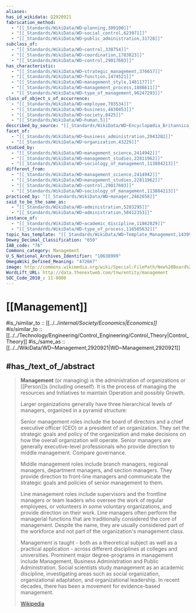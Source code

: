 ```yaml
---
aliases:
has_id_wikidata: Q2920921
fabrication_method:
  - "[[_Standards/WikiData/WD~planning,309100]]"
  - "[[_Standards/WikiData/WD~social_control,623971]]"
  - "[[_Standards/WikiData/WD~public_administration,31728]]"
subclass_of:
  - "[[_Standards/WikiData/WD~control,338754]]"
  - "[[_Standards/WikiData/WD~coordination,1783823]]"
  - "[[_Standards/WikiData/WD~control,29017603]]"
has_characteristic:
  - "[[_Standards/WikiData/WD~strategic_management,376657]]"
  - "[[_Standards/WikiData/WD~function,1474521]]"
  - "[[_Standards/WikiData/WD~management_style,1481177]]"
  - "[[_Standards/WikiData/WD~management_process,1888611]]"
  - "[[_Standards/WikiData/WD~type_of_management,96247293]]"
class_of_object_s_of_occurrence:
  - "[[_Standards/WikiData/WD~employee,703534]]"
  - "[[_Standards/WikiData/WD~business,4830453]]"
  - "[[_Standards/WikiData/WD~society,8425]]"
  - "[[_Standards/WikiData/WD~human,5]]"
described_by_source: "[[_Standards/WikiData/WD~Encyclopædia_Britannica_11th_edition,867541]]"
facet_of:
  - "[[_Standards/WikiData/WD~business_administration,2043282]]"
  - "[[_Standards/WikiData/WD~organization,43229]]"
studied_by:
  - "[[_Standards/WikiData/WD~management_science,2414942]]"
  - "[[_Standards/WikiData/WD~management_studies,22811962]]"
  - "[[_Standards/WikiData/WD~sociology_of_management,113884213]]"
different_from:
  - "[[_Standards/WikiData/WD~management_science,2414942]]"
  - "[[_Standards/WikiData/WD~management_studies,22811962]]"
  - "[[_Standards/WikiData/WD~control,29017603]]"
  - "[[_Standards/WikiData/WD~sociology_of_management,113884213]]"
practiced_by: "[[_Standards/WikiData/WD~manager,2462658]]"
said_to_be_the_same_as:
  - "[[_Standards/WikiData/WD~administration,5283295]]"
  - "[[_Standards/WikiData/WD~administration,50412353]]"
instance_of:
  - "[[_Standards/WikiData/WD~academic_discipline,11862829]]"
  - "[[_Standards/WikiData/WD~type_of_process,116505632]]"
topic_has_template: "[[_Standards/WikiData/WD~Template_Management,14399581]]"
Dewey_Decimal_Classification: "650"
IAB_code: "76"
Commons_category: Management
U_S_National_Archives_Identifier: "10638999"
OmegaWiki_Defined_Meaning: "472667"
image: http://commons.wikimedia.org/wiki/Special:FilePath/New%20Board%20Room%20at%202%20Broadway%20%2816458634290%29.jpg
WordLift_URL: http://data.thenextweb.com/tnw/entity/management
SOC_Code_2010_: 11-0000
---
```


# [[Management]] 

#is_/similar_to :: [[../../_internal/Society/Economics|Economics]] 
#is_/similar_to :: [[../../Technology/Engineering/Control_Engineering/Control_Theory|Control_Theory]] 
#is_/same_as :: [[../../WikiData/WD~Management,2920921|WD~Management,2920921]] 

## #has_/text_of_/abstract 

> **Management** (or managing) is the administration of organizations or [[Person]]s (including oneself). 
> It is the process of managing the resources and Initiatives 
> to maintain Operation and possibly Growth. 
>
> Larger organizations generally have three hierarchical levels of managers, 
> organized in a pyramid structure:
>
> Senior management roles include the board of directors 
> and a chief executive officer (CEO) or a president of an organization. 
> They set the strategic goals and policy of the organization 
> and make decisions on how the overall organization will operate. 
> Senior managers are generally executive-level professionals 
> who provide direction to middle management. Compare governance.
>
> Middle management roles include branch managers, regional managers, department managers, 
> and section managers. They provide direction to front-line managers and communicate the strategic goals and policies of senior management to them.
>
> Line management roles include supervisors and the frontline managers or team leaders who oversee the work of regular employees, or volunteers in some voluntary organizations, and provide direction on their work. Line managers often perform the managerial functions that are traditionally considered the core of management. Despite the name, they are usually considered part of the workforce and not part of the organization's management class.
>
> Management is taught - both as a theoretical subject as well as a practical application - across different disciplines at colleges and universities. Prominent major degree-programs in management include Management, Business Administration and Public Administration. Social scientists study management as an academic discipline, investigating areas such as social organization, organizational adaptation, and organizational leadership. In recent decades, there has been a movement for evidence-based management.
>
> [Wikipedia](https://en.wikipedia.org/wiki/Management) 


